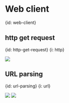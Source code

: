 # Web client
{id: web-client}


## http get request
{id: http-get-request}
{i: http}

![](examples/http-get/http_get.go)


## URL parsing
{id: url-parsing}
{i: url}

![](examples/url-parsing/url_parsing.go)
![](examples/url-parsing/url_parsing.out)
